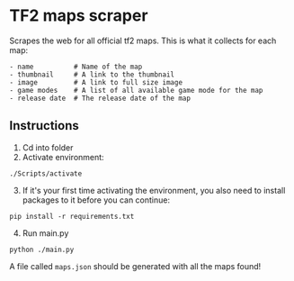 # TF2 maps scraper

Scrapes the web for all official tf2 maps. This is what it collects for each map:

```
- name          # Name of the map
- thumbnail     # A link to the thumbnail
- image         # A link to full size image
- game modes    # A list of all available game mode for the map
- release date  # The release date of the map
```

## Instructions

1. Cd into folder
2. Activate environment:

```
./Scripts/activate
```

3. If it's your first time activating the environment, you also need to install packages to it before you can continue:

```
pip install -r requirements.txt
```

4. Run main.py

```
python ./main.py
```

A file called `maps.json` should be generated with all the maps found!
